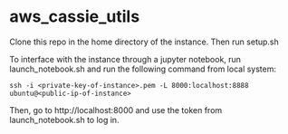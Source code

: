 # aws_cassie_utils

Clone this repo in the home directory of the instance. Then run setup.sh

To interface with the instance through a jupyter notebook, run launch_notebook.sh and run the following command from local system:

```
ssh -i <private-key-of-instance>.pem -L 8000:localhost:8888 ubuntu@<public-ip-of-instance>
```

Then, go to http://localhost:8000 and use the token from launch_notebook.sh to log in.
